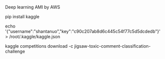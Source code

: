 Deep learning AMI by AWS


pip install kaggle

echo '{"username":"shantanuo","key":"c90c207ab8d6c445c54f77c5d5dcdedb"}' > /root/.kaggle/kaggle.json

kaggle competitions download -c jigsaw-toxic-comment-classification-challenge

